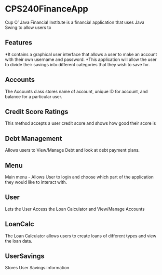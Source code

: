# CPS240FinanceApp

Cup O’ Java Financial Institute is a financial application that uses Java Swing to allow users to 

## Features
*It contains a graphical user interface that allows a user to make an account with their own username and password.
*This application will allow the user to divide their savings into different categories that they wish to save for. 


## Accounts
The Accounts class stores name of account, unique ID for account, and balance for a particular user. 

## Credit Score Ratings
This method accepts a user credit score and shows how good their score is

## Debt Management 
Allows users to View/Manage Debt and look at debt payment plans. 

## Menu
Main menu - Allows User to login and choose which part of the application they would like to interact with. 

## User 
Lets the User Access the Loan Calculator and View/Manage Accounts
 
## LoanCalc
The Loan Calculator allows users to create loans of different types and view the loan data.

## UserSavings
Stores User Savings information

